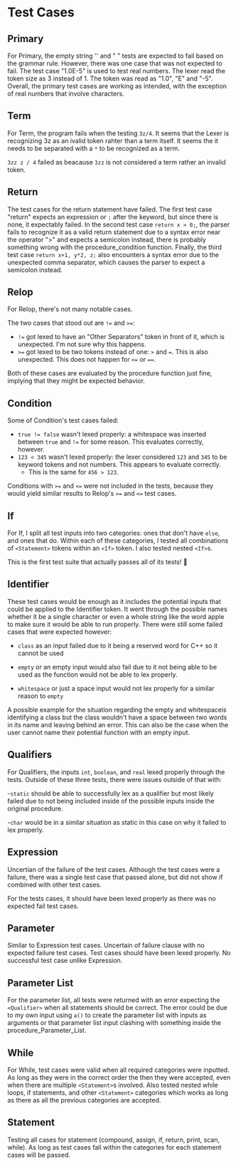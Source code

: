 # Test Cases

## Primary

For Primary, the empty string '' and " " tests are expected to fail based on the grammar rule. However, there was one case that was not expected to fail. The test case "1.0E-5" is used to test real numbers. The lexer read the token size as 3 instead of 1. The token was read as "1.0", "E" and "-5". Overall, the primary test cases are working as intended, with the exception of real numbers that involve characters.

## Term

For Term, the program fails when the testing `3z/4`. It seems that the Lexer is recognizing 3z as an ivalid token rahter than a term itself. It seems the it needs to be separated with a `*` to be recognized as a term. 

`3zz z / 4` failed as beacause `3zz` is not considered a term rather an invalid token.

## Return
The test cases for the return statement have failed. The first test case "return" expects an expression or `;` after the keyword, but since there is none, it expectably failed. In the second test case `return x > 0;`, the parser fails to recognize it as a valid return statement due to a syntax error near the operator ">" and expects a semicolon instead, there is probably something wrong with the procedure_condition function. Finally, the third test case `return x+1, y*2, z;` also encounters a syntax error due to the unexpected comma separator, which causes the parser to expect a semicolon instead.

## Relop

For Relop, there's not many notable cases.

The two cases that stood out are `!=` and `>=`:

- `!=` got lexed to have an "Other Separators" token in front of it, which is
  unexpected. I'm not sure why this happens.
- `>=` got lexed to be two tokens instead of one: `>` and `=`. This is also
  unexpected. This does not happen for `<=` or `==`.

Both of these cases are evaluated by the procedure function just fine, implying
that they might be expected behavior.

## Condition

Some of Condition's test cases failed:

- `true != false` wasn't lexed properly: a whitespace was inserted between
  `true` and `!=` for some reason. This evaluates correctly, however.
- `123 < 345` wasn't lexed properly: the lexer considered `123` and `345` to be
  keyword tokens and not numbers. This appears to evaluate correctly.
	- This is the same for `456 > 123`.

Conditions with `>=` and `<=` were not included in the tests, because they would
yield similar results to Relop's `>=` and `<=` test cases.

## If

For If, I split all test inputs into two categories: ones that don't have
`else`, and ones that do. Within each of these categories, I tested all
combinations of `<Statement>` tokens within an `<If>` token. I also tested
nested `<If>`s.

This is the first test suite that actually passes all of its tests! 🎉

## Identifier

These test cases would be enough as it includes the potential inputs that could be applied
to the Identifier token. It went through the possible names whether it be a single character
or even a whole string like the word apple to make sure it would be able to run properly. 
There were still some failed cases that were expected however:

- `class` as an input failed due to it being a reserved word for C++ so it cannot be used

- `empty` or an empty input would also fail due to it not being able to be used as 
  the function would not be able to lex properly.
  
- `whitespace` or just a space input would not lex properly for a similar reason to `empty`

A possible example for the situation regarding the empty and whitespaceis identifying 
a class but the class wouldn't have a space between two words in its name and leaving 
behind an error. This can also be the case when the user cannot name their potential 
function with an empty input.

## Qualifiers

For Qualifiers, the inputs `int`, `boolean`, and `real` lexed properly through the tests. Outside of
these three tests, there were issues outside of that with: 

-`static` should be able to successfully lex as a qualifier but most likely failed due to not being
included inside of the possible inputs inside the original procedure.

-`char` would be in a similar situation as static in this case on why it failed to lex properly.

## Expression
Uncertian of the failure of the test cases. Although the test cases were a failure,
there was a single test case that passed alone, but did not show if combined with other
test cases.

For the tests cases, it should have been lexed properly as there was no expected fail test
cases.

## Parameter
Similar to Expression test cases. Uncertain of failure clause with no expected failure test
cases. Test cases should have been lexed properly. No successful test case unlike Expression.

## Parameter List

For the parameter list, all tests were returned with an error expecting the `<Qualifier>` when
all statements should be correct. The error could be due to my own input using `a()` to create
the parameter list with inputs as arguments or that parameter list input clashing with something
inside the procedure_Parameter_List.

## While
For While, test cases were valid when all required categories were inputted.
As long as they were in the correct order the then they were accepted, even when
there are multiple `<Statement>`s involved. Also tested nested while loops, if
statements, and other `<Statement>` categories which works as long as there as
all the previous categories are accepted.

## Statement
Testing all cases for statement (compound, assign, if, return, print, scan, while).
As long as test cases fall within the categories for each statement cases will
be passed.
